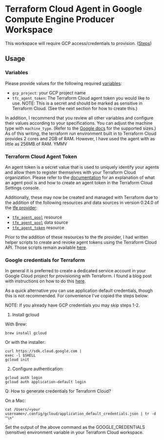 # Terraform Cloud Agent in Google Compute Engine Producer Workspace

This workspace will require GCP access/credentials to provision. ([Steps](#google-credentials-for-terraform))

## Usage

### Variables
Please provide values for the following required [variables](https://www.terraform.io/docs/language/values/variables.html#assigning-values-to-root-module-variables):
* `gcp_project`: your GCP project name
* `tfc_agent_token`: The Terraform Cloud agent token you would like to use. NOTE: This is a secret and should be marked as sensitive in Terraform Cloud. (See the next section for how to create this.)

In addition, I recommend that you review all other variables and configure their values according to your specifications. You can adjust the machine type with `machine_type`. (Refer to the [Google docs](https://cloud.google.com/compute/docs/machine-types) for the supported sizes.) As of this writing, the terraform run environment built in to Terraform Cloud provides 2 cores and 2GB of RAM. However, I have used the agent with as little as 256MB of RAM. YMMV

### Terraform Cloud Agent Token
An agent token is a secret value that is used to uniquely identify your agents and allow them to register themselves with your Terraform Cloud organization. Please refer to the [documentation](https://www.terraform.io/docs/cloud/agents/index.html#managing-agent-pools) for an explanation of what an agent pool is and how to create an agent token in the Terraform Cloud Settings console.

Additionally, these may now be created and managed with Terraform due to the addition of the following resources and data sources in version 0.24.0 of the [tfe provider](https://registry.terraform.io/providers/hashicorp/tfe/latest):
* [`tfe_agent_pool`](https://registry.terraform.io/providers/hashicorp/tfe/latest/docs/resources/agent_pool) resource
* [`tfe_agent_pool`](https://registry.terraform.io/providers/hashicorp/tfe/latest/docs/data-sources/agent_pool) data source
* [`tfe_agent_token`](https://registry.terraform.io/providers/hashicorp/tfe/latest/docs/resources/agent_token) resource

Prior to the addition of these resources to the tfe provider, I had written helper scripts to create and revoke agent tokens using the Terraform Cloud API. Those scripts remain available [here](../../tfc-agent-ecs/producer/files/README.md).

### Google credentials for Terraform

In general it is preferred to create a dedicated service account in your Google Cloud project for provisioning with Terraform. I found a blog post with instructions on how to do this [here](https://gmusumeci.medium.com/how-to-create-a-service-account-for-terraform-in-gcp-google-cloud-platform-f75a0cf918d1).

As a quick alternative you can use application default credentials, though this is not recommended. For convenience I've copied the steps below:

NOTE: If you already have GCP credentials you may skip steps 1-2.

1. Install gcloud

With Brew:
```
brew install gcloud
```

Or with the installer:
```
curl https://sdk.cloud.google.com |
exec -l $SHELL
gcloud init
```

2. Configure authentication:
```
gcloud auth login
gcloud auth application-default login
```

Q: How to generate credentials for Terraform Cloud?

On a Mac:
```
cat /Users/<your username>/.config/gcloud/application_default_credentials.json | tr -d "\n"
```

Set the output of the above command as the GOOGLE_CREDENTIALS (sensitive) environment variable in your Terraform Cloud workspace.
